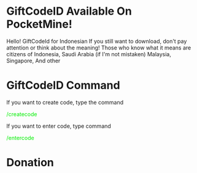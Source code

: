 # GiftCodeID Available On PocketMine!
<div>Hello! GiftCodeId for Indonesian If you still want to download, don't pay attention or think about the meaning! Those who know what it means are citizens of Indonesia, Saudi Arabia (if I'm not mistaken) Malaysia, Singapore, And other </div>

# GiftCodeID Command

If you want to create code, type the command
<div class="createcode">
  <font color=”red”><p>/createcode</p></font>
</div>

<p> If you want to enter code, type command</p>
<div class="entercode">
  <font color=”red”><p>/entercode</p></font>
</div>

# Donation
[Saweria]: https://saweria.co/NurAzliYT

